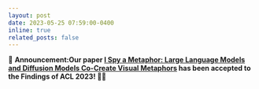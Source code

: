 ```yaml
---
layout: post
date: 2023-05-25 07:59:00-0400
inline: true
related_posts: false
---
```


📢 **Announcement:Our paper [I Spy a Metaphor: Large Language Models and Diffusion Models Co-Create Visual Metaphors](https://arxiv.org/pdf/2305.14724.pdf) has been accepted to the Findings of ACL 2023! 🎉🎉**